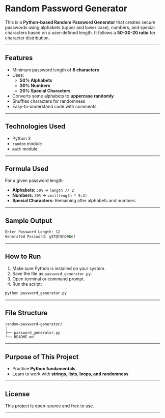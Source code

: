 #  Random Password Generator

This is a **Python-based Random Password Generator** that creates secure passwords using alphabets (upper and lower case), numbers, and special characters based on a user-defined length. It follows a **50-30-20 ratio** for character distribution.

---

##  Features

- Minimum password length of **8 characters**
- Uses:
  - **50% Alphabets**
  - **30% Numbers**
  - **20% Special Characters**
- Converts some alphabets to **uppercase randomly**
- Shuffles characters for randomness
- Easy-to-understand code with comments

---

##  Technologies Used

- Python 3
- `random` module
- `math` module

---

##  Formula Used

For a given password length:

- **Alphabets:** `50%` → `length // 2`
- **Numbers:** `30%` → `ceil(length * 0.3)`
- **Special Characters:** Remaining after alphabets and numbers

---

##  Sample Output

```bash
Enter Password Length: 12
Generated Password: g8T@t5hD9&e!
```

---

##  How to Run

1. Make sure Python is installed on your system.
2. Save the file as `password_generator.py`.
3. Open terminal or command prompt.
4. Run the script:

```bash
python password_generator.py
```

---

##  File Structure

```
random-password-generator/
│
├── password_generator.py
└── README.md
```

---

##  Purpose of This Project

- Practice **Python fundamentals**
- Learn to work with **strings, lists, loops, and randomness**

---

##  License

This project is open-source and free to use.

---
